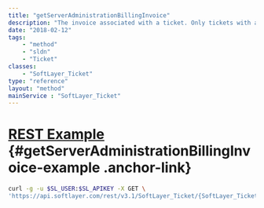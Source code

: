 ```yaml
---
title: "getServerAdministrationBillingInvoice"
description: "The invoice associated with a ticket. Only tickets with an associated administrative charge have an invoice."
date: "2018-02-12"
tags:
    - "method"
    - "sldn"
    - "Ticket"
classes:
    - "SoftLayer_Ticket"
type: "reference"
layout: "method"
mainService : "SoftLayer_Ticket"
---
```


# [REST Example](#getServerAdministrationBillingInvoice-example) <a href="/article/rest/"><i class="fas fa-question"></i></a> {#getServerAdministrationBillingInvoice-example .anchor-link} 
```bash
curl -g -u $SL_USER:$SL_APIKEY -X GET \
'https://api.softlayer.com/rest/v3.1/SoftLayer_Ticket/{SoftLayer_TicketID}/getServerAdministrationBillingInvoice'
```
